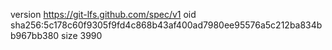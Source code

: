 version https://git-lfs.github.com/spec/v1
oid sha256:5c178c60f9305f9fd4c868b43af400ad7980ee95576a5c212ba834bb967bb380
size 3990

